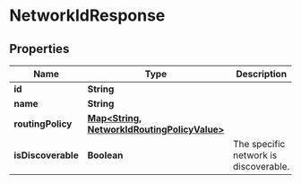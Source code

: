 

# NetworkIdResponse


## Properties

| Name | Type | Description | Notes |
|------------ | ------------- | ------------- | -------------|
|**id** | **String** |  |  |
|**name** | **String** |  |  |
|**routingPolicy** | [**Map&lt;String, NetworkIdRoutingPolicyValue&gt;**](NetworkIdRoutingPolicyValue.md) |  |  [optional] |
|**isDiscoverable** | **Boolean** | The specific network is discoverable. |  [optional] |



